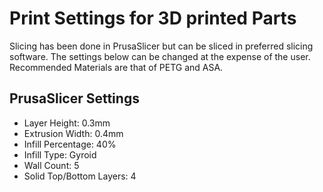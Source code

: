 # Print Settings for 3D printed Parts
Slicing has been done in PrusaSlicer but can be sliced in preferred slicing software. The settings below can be changed at the expense of the user. Recommended Materials are that of PETG and ASA.

## PrusaSlicer Settings

*   Layer Height: 0.3mm
*   Extrusion Width: 0.4mm
*   Infill Percentage: 40%
*   Infill Type: Gyroid
*   Wall Count: 5
*   Solid Top/Bottom Layers: 4